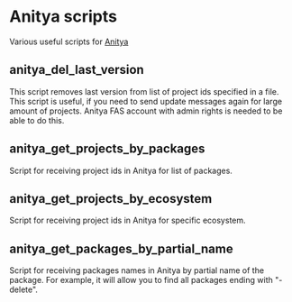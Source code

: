 # Anitya scripts
Various useful scripts for [Anitya](https://github.com/release-monitoring/anitya)

## anitya_del_last_version
This script removes last version from list of project ids specified in a file.
This script is useful, if you need to send update messages again for large amount of projects.
Anitya FAS account with admin rights is needed to be able to do this.

## anitya_get_projects_by_packages
Script for receiving project ids in Anitya for list of packages.

## anitya_get_projects_by_ecosystem
Script for receiving project ids in Anitya for specific ecosystem.

## anitya_get_packages_by_partial_name
Script for receiving packages names in Anitya by partial name of the package. For example,
it will allow you to find all packages ending with "-delete".
